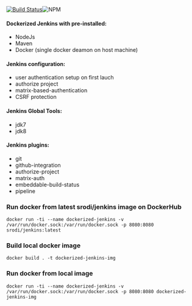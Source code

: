 [![Build Status](http://188.166.67.88:8080/buildStatus/icon?job=dockerized-jenkins)](http://188.166.67.88:8080/job/dockerized-jenkins/)![NPM](https://img.shields.io/npm/l/react.svg)
#### Dockerized Jenkins with pre-installed:
- NodeJs
- Maven
- Docker (single docker deamon on host machine) 

#### Jenkins configuration:
- user authentication setup on first lauch
- authorize project
- matrix-based-authentication
- CSRF protection

#### Jenkins Global Tools:
- jdk7
- jdk8

#### Jenkins plugins:
- git
- github-integration
- authorize-project
- matrix-auth
- embeddable-build-status
- pipeline 

### Run docker from latest srodi/jenkins image on DockerHub

```
docker run -ti --name dockerized-jenkins -v /var/run/docker.sock:/var/run/docker.sock -p 8080:8080 srodi/jenkins:latest
```

### Build local docker image

`docker build . -t dockerized-jenkins-img`

### Run docker from local image

`docker run -ti --name dockerized-jenkins -v /var/run/docker.sock:/var/run/docker.sock -p 8080:8080 dockerized-jenkins-img`
